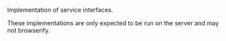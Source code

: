Implementation of service interfaces.

These implementations are only expected to be run on the server and may not browserify.